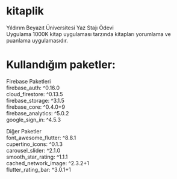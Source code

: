 # kitaplik  
 Yıldırım Beyazıt Üniversitesi Yaz Stajı Ödevi  
 Uygulama 1000K kitap uygulaması tarzında kitapları yorumlama ve puanlama uygulamasıdır. 
 
# Kullandığım paketler:  
   
 Firebase Paketleri  
 firebase_auth: ^0.16.0  
 cloud_firestore: ^0.13.5  
 firebase_storage: ^3.1.5  
 firebase_core: ^0.4.0+9  
 firebase_analytics: ^5.0.2  
 google_sign_in: ^4.5.3  
   
 Diğer Paketler  
 font_awesome_flutter: ^8.8.1  
 cupertino_icons: ^0.1.3  
 carousel_slider: ^2.1.0  
 smooth_star_rating: ^1.1.1  
 cached_network_image: ^2.3.2+1  
 flutter_rating_bar: ^3.0.1+1  
